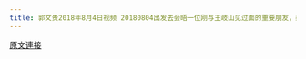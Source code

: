 ```yaml
---
title: 郭文贵2018年8月4日视频 20180804出发去会晤一位刚与王岐山见过面的重要朋友，感叹水上美景
---
```


[原文連接](https://gnews.org/ThreadView/53477224)


